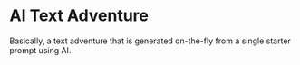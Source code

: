 # AI Text Adventure
Basically, a text adventure that is generated on-the-fly from a single starter prompt using AI.